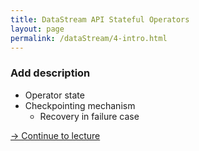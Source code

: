 ```yaml
---
title: DataStream API Stateful Operators
layout: page
permalink: /dataStream/4-intro.html
---
```


### **Add description**

* Operator state
* Checkpointing mechanism
  * Recovery in failure case

[-> Continue to lecture]({{site.baseurl}}/dataStream/4-slides.html)